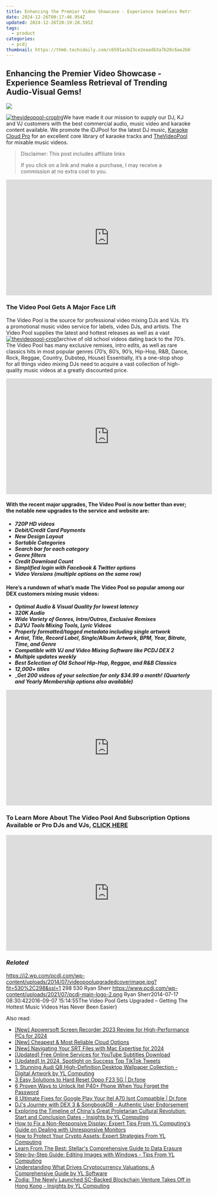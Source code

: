 ```yaml
---
title: Enhancing the Premier Video Showcase - Experience Seamless Retrieval of Trending Audio-Visual Gems!
date: 2024-12-26T00:17:46.954Z
updated: 2024-12-26T20:19:28.595Z
tags:
  - product
categories:
  - pcdj
thumbnail: https://thmb.techidaily.com/c6591acb23ce2eaadb3a7b28c6ae2b6f75e1be51903da30b25fcaaa8ed089bda.jpg
---
```


## Enhancing the Premier Video Showcase - Experience Seamless Retrieval of Trending Audio-Visual Gems!

[![](https://i2.wp.com/pcdj.com/wp-content/uploads/2014/07/videopoolupgradedcoverimage.jpg?resize=530%2C270&ssl=1)](https://i2.wp.com/pcdj.com/wp-content/uploads/2014/07/videopoolupgradedcoverimage.jpg?fit=530%2C298&ssl=1 "videopoolupgradedcoverimage")

[![thevideopool-croplrg](https://i0.wp.com/www.pcdj.com/wp-content/uploads/2014/07/thevideopool-croplrg-300x153.jpg?resize=300%2C153&ssl=1)](https://i0.wp.com/www.pcdj.com/wp-content/uploads/2014/07/thevideopool-croplrg.jpg?ssl=1)We have made it our mission to supply our DJ, KJ and VJ customers with the best commercial audio, music video and karaoke content available. We promote the iDJPool for the latest DJ music, [Karaoke Cloud Pro](https://tools.techidaily.com/pcdj/products/) for an excellent core library of karaoke tracks and [TheVideoPool](https://tools.techidaily.com/pcdj/products/) for mixable music videos.

>  Disclaimer: This post includes affiliate links
>
>  If you click on a link and make a purchase, I may receive a commission at no extra cost to you.
>

<!-- affiliate ads begin -->
<iframe width="560" height="315" src="https://www.youtube.com/embed/kiW7sLvL65k?si=IHSeRFsYCrfqpn2o" title="YouTube video player" frameborder="0" allow="accelerometer; autoplay; clipboard-write; encrypted-media; gyroscope; picture-in-picture; web-share" referrerpolicy="strict-origin-when-cross-origin" allowfullscreen></iframe>
<!-- affiliate ads end -->

### The Video Pool Gets A Major Face Lift

The Video Pool is the source for professional video mixing DJs and VJs. It’s a promotional music video service for labels, video DJs, and artists. The Video Pool supplies the latest and hottest releases as well as a vast [![thevideopool-crop1](https://i0.wp.com/www.pcdj.com/wp-content/uploads/2014/07/thevideopool-crop1-300x300.jpg?resize=300%2C300&ssl=1)](https://i1.wp.com/www.pcdj.com/wp-content/uploads/2014/07/thevideopool-crop1.jpg?ssl=1)archive of old school videos dating back to the 70’s. The Video Pool has many exclusive remixes, intro edits, as well as rare classics hits in most popular genres (70’s, 80’s, 90’s, Hip-Hop, R&B, Dance, Rock, Reggae, Country, Dubstep, House) Essentially, it’s a one-stop shop for all things video mixing DJs need to acquire a vast collection of high-quality music videos at a greatly discounted price. 

<!-- affiliate ads begin -->
<iframe width="560" height="315" src="https://www.youtube.com/embed/2Iv3DjT2Fyw?si=pR_z8ZDDVGF2MvKJ" title="YouTube video player" frameborder="0" allow="accelerometer; autoplay; clipboard-write; encrypted-media; gyroscope; picture-in-picture; web-share" referrerpolicy="strict-origin-when-cross-origin" allowfullscreen></iframe>
<!-- affiliate ads end -->

#### With the recent major upgrades, The Video Pool is now better than ever; the notable new upgrades to the service and website are:

* _**720P HD videos**_
* _**Debit/Credit Card Payments**_
* _**New Design Layout**_
* _**Sortable Categories**_
* _**Search bar for each category**_
* _**Genre filters**_
* _**Credit Download Count**_
* _**Simplified login with Facebook & Twitter options**_
* _**Video Versions (multiple options on the same row)**_

#### Here’s a rundown of what’s made The Video Pool so popular among our DEX customers mixing music videos:

* _**Optimal Audio & Visual Quality for lowest latency**_
* _**320K Audio**_
* _**Wide Variety of Genres, Intro/Outros, Exclusive Remixes**_
* _**DJ/VJ Tools Mixing Tools, Lyric Videos**_
* _**Properly formatted/tagged metadata including single artwork**_
* _**Artist, Title, Record Label, Single/Album Artwork, BPM, Year, Bitrate, Time, and Genre**_
* _**Compatible with VJ and Video Mixing Software like PCDJ DEX 2**_
* _**Multiple updates weekly**_
* _**Best Selection of Old School Hip-Hop, Reggae, and R&B Classics**_
* _**12,000+ titles**_
* __**Get 200 videos of your selection for only $34.99 a month! (Quarterly and Yearly Membership options also available)**_

<!-- affiliate ads begin -->
<iframe width="560" height="315" src="https://www.youtube.com/embed/pRR3Oq03EuE?si=ZTy8-WH0AesA9zRh" title="YouTube video player" frameborder="0" allow="accelerometer; autoplay; clipboard-write; encrypted-media; gyroscope; picture-in-picture; web-share" referrerpolicy="strict-origin-when-cross-origin" allowfullscreen></iframe>
<!-- affiliate ads end -->

### To Learn More About The Video Pool And Subscription Options Available or Pro DJs and VJs, [CLICK HERE](http://www.thevideopool.com/?ap%5Fid=PCDJ)

<!-- affiliate ads begin -->
<iframe width="560" height="315" src="https://www.youtube.com/embed/hXIq2G0nShk?si=5Z4Fwv7ZB6oKWsdd" title="YouTube video player" frameborder="0" allow="accelerometer; autoplay; clipboard-write; encrypted-media; gyroscope; picture-in-picture; web-share" referrerpolicy="strict-origin-when-cross-origin" allowfullscreen></iframe>
<!-- affiliate ads end -->

### _Related_

https://i2.wp.com/pcdj.com/wp-content/uploads/2014/07/videopoolupgradedcoverimage.jpg?fit=530%2C298&ssl=1 298 530 Ryan Sherr https://www.pcdj.com/wp-content/uploads/2021/07/pcdj-main-logo-2.png Ryan Sherr2014-07-17 08:30:422016-09-07 15:14:55The Video Pool Gets Upgraded – Getting The Hottest Music Videos Has Never Been Easier}

<ins class="adsbygoogle"
     style="display:block"
     data-ad-format="autorelaxed"
     data-ad-client="ca-pub-7571918770474297"
     data-ad-slot="1223367746"></ins>

<ins class="adsbygoogle"
     style="display:block"
     data-ad-client="ca-pub-7571918770474297"
     data-ad-slot="8358498916"
     data-ad-format="auto"
     data-full-width-responsive="true"></ins>

<span class="atpl-alsoreadstyle">Also read:</span>
<div><ul>
<li><a href="https://screen-sharing-recording.techidaily.com/new-apowersoft-screen-recorder-2023-review-for-high-performance-pcs-for-2024/"><u>[New] Apowersoft Screen Recorder 2023 Review for High-Performance PCs for 2024</u></a></li>
<li><a href="https://extra-tips.techidaily.com/new-cheapest-and-most-reliable-cloud-options/"><u>[New] Cheapest & Most Reliable Cloud Options</u></a></li>
<li><a href="https://vp-tips.techidaily.com/new-navigating-your-srt-files-with-mac-expertise-for-2024/"><u>[New] Navigating Your SRT Files with Mac Expertise for 2024</u></a></li>
<li><a href="https://youtube-blog.techidaily.com/ed-free-online-services-for-youtube-subtitles-download/"><u>[Updated] Free Online Services for YouTube Subtitles Download</u></a></li>
<li><a href="https://twitter-videos.techidaily.com/updated-in-2024-spotlight-on-success-top-tiktok-tweets/"><u>[Updated] In 2024, Spotlight on Success Top TikTok Tweets</u></a></li>
<li><a href="https://discover-bits.techidaily.com/1-stunning-audi-q8-high-definition-desktop-wallpaper-collection-digital-artwork-by-yl-computing/"><u>1. Stunning Audi Q8 High-Definition Desktop Wallpaper Collection - Digital Artwork by YL Computing</u></a></li>
<li><a href="https://phone-solutions.techidaily.com/3-easy-solutions-to-hard-reset-oppo-f23-5g-drfone-by-drfone-reset-android-reset-android/"><u>3 Easy Solutions to Hard Reset Oppo F23 5G | Dr.fone</u></a></li>
<li><a href="https://unlock-android.techidaily.com/6-proven-ways-to-unlock-itel-p40plus-phone-when-you-forget-the-password-by-drfone-android/"><u>6 Proven Ways to Unlock Itel P40+ Phone When You Forget the Password</u></a></li>
<li><a href="https://howto.techidaily.com/8-ultimate-fixes-for-google-play-your-itel-a70-isnt-compatible-drfone-by-drfone-fix-android-problems-fix-android-problems/"><u>8 Ultimate Fixes for Google Play Your Itel A70 Isnt Compatible | Dr.fone</u></a></li>
<li><a href="https://discover-bits.techidaily.com/djs-journey-with-dex-3-and-songbookdb-authentic-user-endorsement/"><u>DJ's Journey with DEX 3 & SongbookDB - Authentic User Endorsement</u></a></li>
<li><a href="https://discover-bits.techidaily.com/exploring-the-timeline-of-chinas-great-proletarian-cultural-revolution-start-and-conclusion-dates-insights-by-yl-computing/"><u>Exploring the Timeline of China's Great Proletarian Cultural Revolution: Start and Conclusion Dates - Insights by YL Computing</u></a></li>
<li><a href="https://discover-bits.techidaily.com/how-to-fix-a-non-responsive-display-expert-tips-from-yl-computings-guide-on-dealing-with-unresponsive-monitors/"><u>How to Fix a Non-Responsive Display: Expert Tips From YL Computing's Guide on Dealing with Unresponsive Monitors</u></a></li>
<li><a href="https://discover-bits.techidaily.com/how-to-protect-your-crypto-assets-expert-strategies-from-yl-computing/"><u>How to Protect Your Crypto Assets: Expert Strategies From YL Computing</u></a></li>
<li><a href="https://data-safeguard.techidaily.com/learn-from-the-best-stellars-comprehensive-guide-to-data-erasure/"><u>Learn From The Best: Stellar's Comprehensive Guide to Data Erasure</u></a></li>
<li><a href="https://discover-bits.techidaily.com/step-by-step-guide-editing-images-with-windows-tips-from-yl-computing/"><u>Step-by-Step Guide: Editing Images with Windows - Tips From YL Computing</u></a></li>
<li><a href="https://discover-bits.techidaily.com/understanding-what-drives-cryptocurrency-valuations-a-comprehensive-guide-by-yl-software/"><u>Understanding What Drives Cryptocurrency Valuations: A Comprehensive Guide by YL Software</u></a></li>
<li><a href="https://discover-bits.techidaily.com/zodia-the-newly-launched-sc-backed-blockchain-venture-takes-off-in-hong-kong-insights-by-yl-computing/"><u>Zodia: The Newly Launched SC-Backed Blockchain Venture Takes Off in Hong Kong - Insights by YL Computing</u></a></li>
</ul></div>

